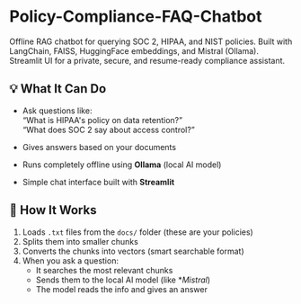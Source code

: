 # Policy-Compliance-FAQ-Chatbot
Offline RAG chatbot for querying SOC 2, HIPAA, and NIST policies. Built with LangChain, FAISS, HuggingFace embeddings, and Mistral (Ollama). Streamlit UI for a private, secure, and resume-ready compliance assistant.


## 💡 What It Can Do
- Ask questions like:  
  “What is HIPAA's policy on data retention?”  
  “What does SOC 2 say about access control?”

- Gives answers based on your documents
- Runs completely offline using **Ollama** (local AI model)
- Simple chat interface built with **Streamlit**

## 🧠 How It Works

1. Loads `.txt` files from the `docs/` folder (these are your policies)
2. Splits them into smaller chunks
3. Converts the chunks into vectors (smart searchable format)
4. When you ask a question:
   - It searches the most relevant chunks
   - Sends them to the local AI model (like **Mistral*)
   - The model reads the info and gives an answer
